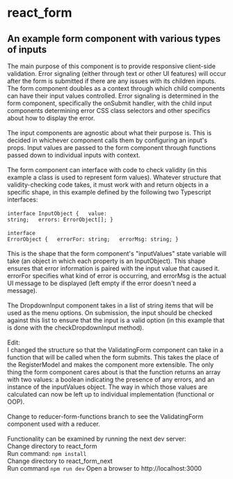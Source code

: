 # react_form
## An example form component with various types of inputs
The main purpose of this component is to provide responsive client-side validation. Error signaling (either through text or other UI features) will occur after the form is submitted if there are any issues with its children inputs. The form component doubles as a context through which child components can have their input values controlled. Error signaling is determined in the form component, specifically the onSubmit handler, with the child input components determining error CSS class selectors and other specifics about how to display the error.
<br><br>
The input components are agnostic about what their purpose is. This is decided in whichever component calls them by configuring an input's props. Input values are passed to the form component through functions passed down to individual inputs with context.
<br><br>
The form component can interface with code to check validity (in this example a class is used to represent form values). Whatever structure that validity-checking code takes, it must work with and return objects in a specific shape, in this example defined by the following two Typescript interfaces:
<br><br>
<code>interface InputObject {
&nbsp;&nbsp;value: string;
&nbsp;&nbsp;errors: ErrorObject[];
}</code><br><br>
<code>interface ErrorObject {
&nbsp;&nbsp;errorFor: string;
&nbsp;&nbsp;errorMsg: string;
}</code>
<br><br>
This is the shape that the form component's "inputValues" state variable will take (an object in which each property is an InputObject). This shape ensures that error information is paired with the input value that caused it. errorFor specifies what kind of error is occurring, and errorMsg is the actual UI message to be displayed (left empty if the error doesn't need a message).
<br><br>
The DropdownInput component takes in a list of string items that will be used as the menu options. On submission, the input should be checked against this list to ensure that the input is a valid option (in this example that is done with the checkDropdownInput method).
<br><br>
Edit:<br>
I changed the structure so that the ValidatingForm component can take in a function that will be called when the form submits. This takes the place of the RegisterModel and makes the component more extensible. The only thing the form component cares about is that the function returns an array with two values: a boolean indicating the presence of any errors, and an instance of the inputValues object. The way in which those values are calculated can now be left up to individual implementation (functional or OOP).
<br><br>
Change to reducer-form-functions branch to see the ValidatingForm component used with a reducer.
<br><br>
Functionality can be examined by running the next dev server:<br>
Change directory to react_form<br>
Run command: <code>npm install</code><br>
Change directory to react_form_next<br>
Run command <code>npm run dev</code>
Open a browser to http://localhost:3000
